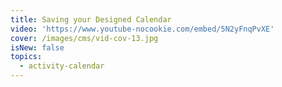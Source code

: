 ```yaml
---
title: Saving your Designed Calendar
video: 'https://www.youtube-nocookie.com/embed/5N2yFnqPvXE'
cover: /images/cms/vid-cov-13.jpg
isNew: false
topics:
  - activity-calendar
---
```


